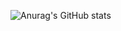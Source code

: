 ![Anurag's GitHub stats](https://github-readme-stats.vercel.app/api?username=georg-code&theme=dark)
